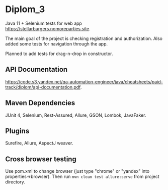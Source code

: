 # Diplom_3

Java 11 + Selenium tests for web app https://stellarburgers.nomoreparties.site.

The main goal of the project is checking registration and authorization. Also added some tests for navigation through the app.

Planned to add tests for drag-n-drop in constructor.

## API Documentation
https://code.s3.yandex.net/qa-automation-engineer/java/cheatsheets/paid-track/diplom/api-documentation.pdf.

## Maven Dependencies
JUnit 4, Selenium, Rest-Assured, Allure, GSON, Lombok, JavaFaker.

## Plugins
Surefire, Allure, AspectJ weaver.

## Cross browser testing
Use pom.xml to change browser (just type "chrome" or "yandex" into properties->browser).
Then run `mvn clean test allure:serve` from project directory.